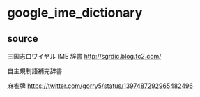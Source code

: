 # google_ime_dictionary

## source 

三国志ロワイヤル IME 辞書 http://sgrdic.blog.fc2.com/

自主規制語補完辞書

麻雀牌 https://twitter.com/gorry5/status/1397487292965482496

